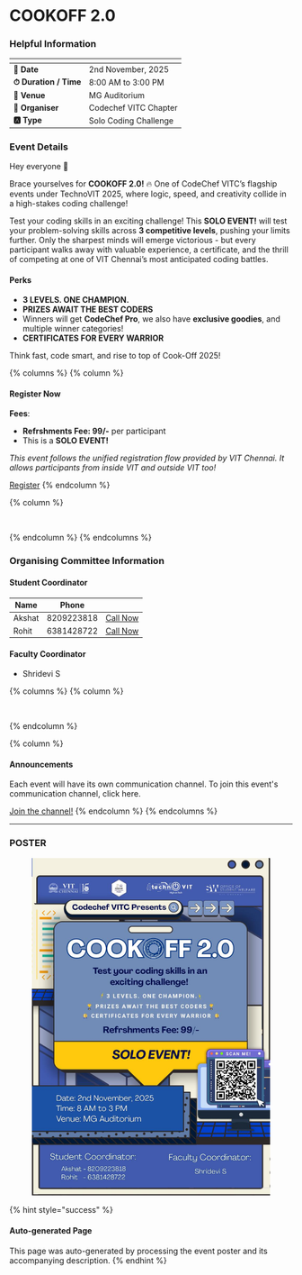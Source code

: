 # COOKOFF 2.0

### Helpful Information

<table data-view="cards"><thead><tr><th></th><th></th></tr></thead><tbody><tr><td><strong>📅 Date</strong></td><td>2nd November, 2025</td></tr><tr><td><strong>⏱ Duration / Time</strong></td><td>8:00 AM to 3:00 PM</td></tr><tr><td><strong>📍 Venue</strong></td><td>MG Auditorium</td></tr><tr><td><strong>👤 Organiser</strong></td><td>Codechef VITC Chapter</td></tr><tr><td><strong>🅰️ Type</strong></td><td>Solo Coding Challenge</td></tr></tbody></table>

### Event Details

Hey everyone 👋

Brace yourselves for **COOKOFF 2.0!** 🔥 One of CodeChef VITC’s flagship events under TechnoVIT 2025, where logic, speed, and creativity collide in a high-stakes coding challenge!

Test your coding skills in an exciting challenge! This **SOLO EVENT!** will test your problem-solving skills across **3 competitive levels**, pushing your limits further. Only the sharpest minds will emerge victorious - but every participant walks away with valuable experience, a certificate, and the thrill of competing at one of VIT Chennai’s most anticipated coding battles.

#### Perks

* **3 LEVELS. ONE CHAMPION.**
* **PRIZES AWAIT THE BEST CODERS**
* Winners will get **CodeChef Pro**, we also have **exclusive goodies**, and multiple winner categories!
* **CERTIFICATES FOR EVERY WARRIOR**

Think fast, code smart, and rise to top of Cook-Off 2025!

{% columns %}
{% column %}
#### Register Now

**Fees**:

* **Refrshments Fee: 99/-** per participant
* This is a **SOLO EVENT!**

_This event follows the unified registration flow provided by VIT Chennai. It allows participants from inside VIT and outside VIT too!_

<a href="https://chennaievents.vit.ac.in/technovit/" class="button primary" data-icon="rocket-launch">Register</a>
{% endcolumn %}

{% column %}
<figure><img src="https://images.unsplash.com/photo-1607000975574-0b425df6975a?crop=entropy&#x26;cs=srgb&#x26;fm=jpg&#x26;ixid=M3wxOTcwMjR8MHwxfHNlYXJjaHw3fHxyZWdpc3RlcnxlbnwwfHx8fDE3NjEyNDU2MDF8MA&#x26;ixlib=rb-4.1.0&#x26;q=85" alt=""><figcaption></figcaption></figure>
{% endcolumn %}
{% endcolumns %}

### Organising Committee Information

#### Student Coordinator

<table data-card-size="large" data-view="cards"><thead><tr><th>Name</th><th data-type="number">Phone</th><th></th></tr></thead><tbody><tr><td>Akshat</td><td>8209223818</td><td><a href="tel:8209223818" class="button secondary">Call Now</a></td></tr><tr><td>Rohit</td><td>6381428722</td><td><a href="tel:6381428722" class="button secondary">Call Now</a></td></tr></tbody></table>

#### Faculty Coordinator

* Shridevi S

{% columns %}
{% column %}
<figure><img src="https://images.unsplash.com/photo-1650897877751-4446f52a0cb3?crop=entropy&#x26;cs=srgb&#x26;fm=jpg&#x26;ixid=M3wxOTcwMjR8MHwxfHNlYXJjaHw2fHxhbm5vdW5jZW1lbnR8ZW58MHx8fHwxNzYxMjQ2MzUxfDA&#x26;ixlib=rb-4.1.0&#x26;q=85" alt=""><figcaption></figcaption></figure>
{% endcolumn %}

{% column %}
#### Announcements

Each event will have its own communication channel. To join this event's communication channel, click here.

<a href="https://chennaievents.vit.ac.in/technovit/" class="button primary" data-icon="bullhorn">Join the channel!</a>
{% endcolumn %}
{% endcolumns %}

***

### POSTER

<figure><img src="../../.gitbook/assets/image (2).png" alt=""><figcaption></figcaption></figure>



{% hint style="success" %}
#### Auto-generated Page

This page was auto-generated by processing the event poster and its accompanying description.
{% endhint %}
